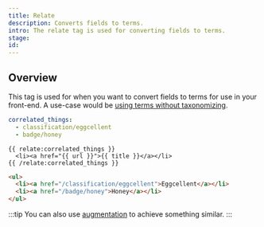 ```yaml
---
title: Relate
description: Converts fields to terms.
intro: The relate tag is used for converting fields to terms.
stage: 
id: 
---
```

## Overview
This tag is used for when you want to convert fields to terms for use in your front-end. A use-case would be [using terms without taxonomizing](/fieldtypes/terms#without-taxonomizing).

``` yaml
correlated_things:
  - classification/eggcellent
  - badge/honey
```

``` antlers
{{ relate:correlated_things }}
  <li><a href="{{ url }}">{{ title }}</a></li>
{{ /relate:correlated_things }}
```

``` html
<ul>
  <li><a href="/classification/eggcellent">Eggcellent</a></li>
  <li><a href="/badge/honey">Honey</a></li>
</ul>
```

:::tip
You can also use [augmentation](/fields#augmentation) to achieve something similar.
:::
